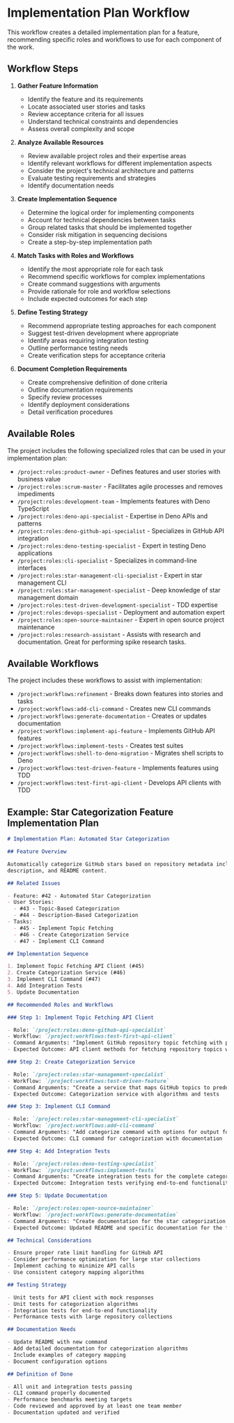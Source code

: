 # Implementation Plan Workflow

This workflow creates a detailed implementation plan for a feature, recommending specific
roles and workflows to use for each component of the work.

## Workflow Steps

1. **Gather Feature Information**

   - Identify the feature and its requirements
   - Locate associated user stories and tasks
   - Review acceptance criteria for all issues
   - Understand technical constraints and dependencies
   - Assess overall complexity and scope

2. **Analyze Available Resources**

   - Review available project roles and their expertise areas
   - Identify relevant workflows for different implementation aspects
   - Consider the project's technical architecture and patterns
   - Evaluate testing requirements and strategies
   - Identify documentation needs

3. **Create Implementation Sequence**

   - Determine the logical order for implementing components
   - Account for technical dependencies between tasks
   - Group related tasks that should be implemented together
   - Consider risk mitigation in sequencing decisions
   - Create a step-by-step implementation path

4. **Match Tasks with Roles and Workflows**

   - Identify the most appropriate role for each task
   - Recommend specific workflows for complex implementations
   - Create command suggestions with arguments
   - Provide rationale for role and workflow selections
   - Include expected outcomes for each step

5. **Define Testing Strategy**

   - Recommend appropriate testing approaches for each component
   - Suggest test-driven development where appropriate
   - Identify areas requiring integration testing
   - Outline performance testing needs
   - Create verification steps for acceptance criteria

6. **Document Completion Requirements**
   - Create comprehensive definition of done criteria
   - Outline documentation requirements
   - Specify review processes
   - Identify deployment considerations
   - Detail verification procedures

## Available Roles

The project includes the following specialized roles that can be used in your implementation plan:

- `/project:roles:product-owner` - Defines features and user stories with business value
- `/project:roles:scrum-master` - Facilitates agile processes and removes impediments
- `/project:roles:development-team` - Implements features with Deno TypeScript
- `/project:roles:deno-api-specialist` - Expertise in Deno APIs and patterns
- `/project:roles:deno-github-api-specialist` - Specializes in GitHub API integration
- `/project:roles:deno-testing-specialist` - Expert in testing Deno applications
- `/project:roles:cli-specialist` - Specializes in command-line interfaces
- `/project:roles:star-management-cli-specialist` - Expert in star management CLI
- `/project:roles:star-management-specialist` - Deep knowledge of star management domain
- `/project:roles:test-driven-development-specialist` - TDD expertise
- `/project:roles:devops-specialist` - Deployment and automation expert
- `/project:roles:open-source-maintainer` - Expert in open source project maintenance
- `/project:roles:research-assistant` - Assists with research and documentation. Great for performing spike research tasks.

## Available Workflows

The project includes these workflows to assist with implementation:

- `/project:workflows:refinement` - Breaks down features into stories and tasks
- `/project:workflows:add-cli-command` - Creates new CLI commands
- `/project:workflows:generate-documentation` - Creates or updates documentation
- `/project:workflows:implement-api-feature` - Implements GitHub API features
- `/project:workflows:implement-tests` - Creates test suites
- `/project:workflows:shell-to-deno-migration` - Migrates shell scripts to Deno
- `/project:workflows:test-driven-feature` - Implements features using TDD
- `/project:workflows:test-first-api-client` - Develops API clients with TDD

## Example: Star Categorization Feature Implementation Plan

```markdown
# Implementation Plan: Automated Star Categorization

## Feature Overview

Automatically categorize GitHub stars based on repository metadata including topics,
description, and README content.

## Related Issues

- Feature: #42 - Automated Star Categorization
- User Stories:
  - #43 - Topic-Based Categorization
  - #44 - Description-Based Categorization
- Tasks:
  - #45 - Implement Topic Fetching
  - #46 - Create Categorization Service
  - #47 - Implement CLI Command

## Implementation Sequence

1. Implement Topic Fetching API Client (#45)
2. Create Categorization Service (#46)
3. Implement CLI Command (#47)
4. Add Integration Tests
5. Update Documentation

## Recommended Roles and Workflows

### Step 1: Implement Topic Fetching API Client

- Role: `/project:roles:deno-github-api-specialist`
- Workflow: `/project:workflows:test-first-api-client`
- Command Arguments: "Implement GitHub repository topic fetching with pagination and rate limiting"
- Expected Outcome: API client methods for fetching repository topics with tests

### Step 2: Create Categorization Service

- Role: `/project:roles:star-management-specialist`
- Workflow: `/project:workflows:test-driven-feature`
- Command Arguments: "Create a service that maps GitHub topics to predefined categories with confidence scores"
- Expected Outcome: Categorization service with algorithms and tests

### Step 3: Implement CLI Command

- Role: `/project:roles:star-management-cli-specialist`
- Workflow: `/project:workflows:add-cli-command`
- Command Arguments: "Add categorize command with options for output format and filtering"
- Expected Outcome: CLI command for categorization with documentation

### Step 4: Add Integration Tests

- Role: `/project:roles:deno-testing-specialist`
- Workflow: `/project:workflows:implement-tests`
- Command Arguments: "Create integration tests for the complete categorization workflow"
- Expected Outcome: Integration tests verifying end-to-end functionality

### Step 5: Update Documentation

- Role: `/project:roles:open-source-maintainer`
- Workflow: `/project:workflows:generate-documentation`
- Command Arguments: "Create documentation for the star categorization feature"
- Expected Outcome: Updated README and specific documentation for the feature

## Technical Considerations

- Ensure proper rate limit handling for GitHub API
- Consider performance optimization for large star collections
- Implement caching to minimize API calls
- Use consistent category mapping algorithms

## Testing Strategy

- Unit tests for API client with mock responses
- Unit tests for categorization algorithms
- Integration tests for end-to-end functionality
- Performance tests with large repository collections

## Documentation Needs

- Update README with new command
- Add detailed documentation for categorization algorithms
- Include examples of category mapping
- Document configuration options

## Definition of Done

- All unit and integration tests passing
- CLI command properly documented
- Performance benchmarks meeting targets
- Code reviewed and approved by at least one team member
- Documentation updated and verified
```

